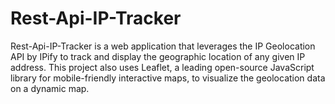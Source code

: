 # Rest-Api-IP-Tracker
Rest-Api-IP-Tracker is a web application that leverages the IP Geolocation API by IPify to track and display the geographic location of any given IP address. This project also uses Leaflet, a leading open-source JavaScript library for mobile-friendly interactive maps, to visualize the geolocation data on a dynamic map. 
